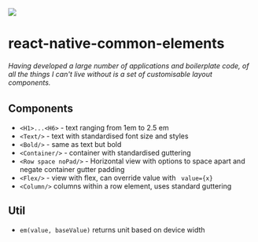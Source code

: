 
<img src="./screen.gif"/>

# react-native-common-elements
###### Having developed a large number of applications and boilerplate code, of all the things I can't live without is a set of customisable layout components.

## Components
- ```<H1>...<H6>``` - text ranging from 1em to 2.5 em
- ```<Text/>``` - text with standardised font size and styles
- ```<Bold/>``` - same as text but bold
- ```<Container/>``` - container with standardised guttering
- ```<Row space noPad/>``` - Horizontal view with options to space apart and negate container gutter padding
- ```<Flex/>``` - view with flex, can override value with ``` value={x}```
- ```<Column/>``` columns within a row element, uses standard guttering

## Util
- ```em(value, baseValue)``` returns unit based on device width

